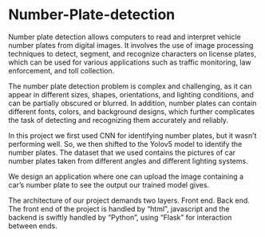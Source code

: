 # Number-Plate-detection

Number plate detection allows computers to read and interpret vehicle number plates from digital images. It involves the use of image processing techniques to detect, segment, and recognize characters on license plates, which can be used for various applications such as traffic monitoring, law enforcement, and toll collection.

The number plate detection problem is complex and challenging, as it can appear in different sizes, shapes, orientations, and lighting conditions, and can be partially obscured or blurred. In addition, number plates can contain different fonts, colors, and background designs, which further complicates the task of detecting and recognizing them accurately and reliably.

In this project we first used CNN for identifying number plates, but it wasn’t performing well. So, we then shifted to the Yolov5 model to identify the number plates. The dataset that we used contains the pictures of car number plates taken from different angles and different lighting systems.

We design an application where one can upload the image containing a car’s number plate to see the output our trained model gives.

The architecture of our project demands two layers.
Front end.
Back end.
The front end of the project is handled by “html”, javascript and the backend is swiftly handled by “Python”, using “Flask” for interaction between ends.
